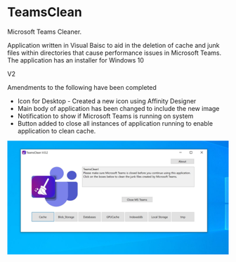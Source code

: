 # TeamsClean
Microsoft Teams Cleaner.

Application written in Visual Baisc to aid in the deletion of cache and junk files within directories that cause performance issues in Microsoft Teams. 
The application has an installer for Windows 10 


V2

Amendments to the following have been completed 

* Icon for Desktop - Created a new icon using Affinity Designer
* Main body of application has been changed to include the new image
* Notification to show if Microsoft Teams is running on system
* Button added to close all instances of application running to enable application to clean cache.


![Teamsclean](tc_img.JPG)


